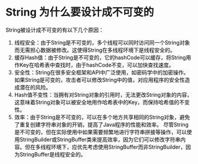 # String 为什么要设计成不可变的
<font style="color:rgb(0, 0, 0);background-color:rgb(248, 248, 248);">String被设计成不可变的有以下几个原因：</font>
1. <font style="color:rgb(0, 0, 0);background-color:rgb(248, 248, 248);">线程安全：由于String是不可变的，多个线程可以同时访问同一个String对象而无需担心数据被修改。这使得String在多线程环境下是线程安全的。</font>
2. <font style="color:rgb(0, 0, 0);background-color:rgb(248, 248, 248);">缓存Hash值：由于String是不可变的，它的hashCode可以缓存，将String用作Key在哈希表中查找时，由于hashCode不变，可以加快查找速度。</font>
3. <font style="color:rgb(0, 0, 0);background-color:rgb(248, 248, 248);">安全性：String在很多安全框架和API中广泛使用，如密码学中的加密操作。如果String是可变的，攻击者可以修改String中的值，对应用程序的安全性造成潜在的风险。</font>
4. <font style="color:rgb(0, 0, 0);background-color:rgb(248, 248, 248);">Hash值不变性：当拥有对String对象的引用时，无法更改String对象的内容，这意味着String对象可以被安全地用作哈希表中的Key，而保持哈希值的不变性。</font>
5. <font style="color:rgb(0, 0, 0);background-color:rgb(248, 248, 248);">效率：由于String是不可变的，可以在多个地方共享相同的String对象，避免了重复创建字符串对象的开销，提高了Java程序的性能和效率。</font>
<font style="color:rgb(0, 0, 0);background-color:rgb(248, 248, 248);">尽管String是不可变的，但在实际使用中如果需要频繁地进行字符串拼接等操作，可以使用StringBuilder或StringBuffer类来提高效率，因为它们可以修改字符串内容。但在多线程环境下，应优先考虑使用StringBuffer而非StringBuilder，因为StringBuffer是线程安全的。</font>
